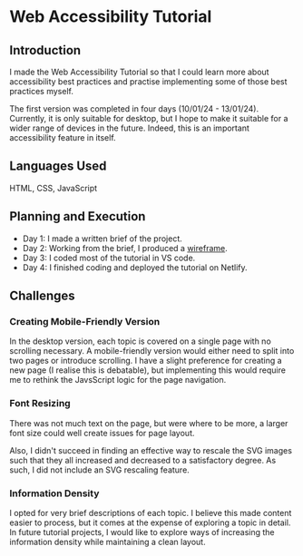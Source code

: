 # Web Accessibility Tutorial

## Introduction

I made the Web Accessibility Tutorial so that I could learn more about accessibility best practices and practise implementing some of those best practices myself.

The first version was completed in four days (10/01/24 - 13/01/24). Currently, it is only suitable for desktop, but I hope to make it suitable for a wider range of devices in the future. Indeed, this is an important accessibility feature in itself.

## Languages Used

HTML, CSS, JavaScript

## Planning and Execution

- Day 1: I made a written brief of the project.
- Day 2: Working from the brief, I produced a [wireframe](https://www.figma.com/file/B4S2ADKNtlOMnnx31wkY7D/Accessibility-Tutorial?type=design&node-id=0-1&mode=design&t=ePtCZfP6809pnS46-0).
- Day 3: I coded most of the tutorial in VS code.
- Day 4: I finished coding and deployed the tutorial on Netlify.

## Challenges

### Creating Mobile-Friendly Version

In the desktop version, each topic is covered on a single page with no scrolling necessary. A mobile-friendly version would either need to split into two pages or introduce scrolling. I have a slight preference for creating a new page (I realise this is debatable), but implementing this would require me to rethink the JavsScript logic for the page navigation.

### Font Resizing

There was not much text on the page, but were where to be more, a larger font size could well create issues for page layout. 

Also, I didn't succeed in finding an effective way to rescale the SVG images such that they all increased and decreased to a satisfactory degree. As such, I did not include an SVG rescaling feature.

### Information Density

I opted for very brief descriptions of each topic. I believe this made content easier to process, but it comes at the expense of exploring a topic in detail. In future tutorial projects, I would like to explore ways of increasing the information density while maintaining a clean layout.